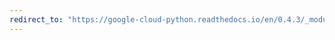 ```yaml
---
redirect_to: "https://google-cloud-python.readthedocs.io/en/0.4.3/_modules/gcloud/datastore/__init__.html"
---
```

